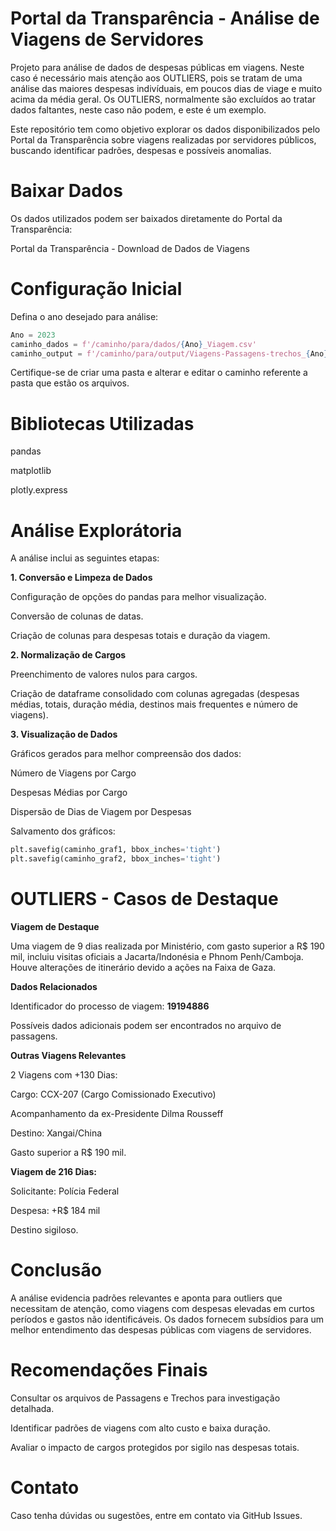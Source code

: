 <h1>Portal da Transparência - Análise de Viagens de Servidores</h1>

Projeto para análise de dados de despesas públicas em viagens.
Neste caso é necessário mais atenção aos OUTLIERS, pois se tratam de uma análise das maiores despesas indivíduais, em poucos dias de viage e muito acima da média geral.
Os OUTLIERS, normalmente são excluídos ao tratar dados faltantes, neste caso não podem, e este é um exemplo.

Este repositório tem como objetivo explorar os dados disponibilizados pelo Portal da Transparência sobre viagens realizadas por servidores públicos, buscando identificar padrões, despesas e possíveis anomalias.

<h1>Baixar Dados</h1>

Os dados utilizados podem ser baixados diretamente do Portal da Transparência:

Portal da Transparência - Download de Dados de Viagens

<h1>Configuração Inicial</h1>

Defina o ano desejado para análise:

```python
Ano = 2023
caminho_dados = f'/caminho/para/dados/{Ano}_Viagem.csv'
caminho_output = f'/caminho/para/output/Viagens-Passagens-trechos_{Ano}.xlsx'
```

Certifique-se de criar uma pasta e alterar e editar o caminho referente a pasta que estão os arquivos.

<h1>Bibliotecas Utilizadas</h1>

pandas

matplotlib

plotly.express



<h1>Análise Explorátoria</h1>

A análise inclui as seguintes etapas:

**1. Conversão e Limpeza de Dados**

Configuração de opções do pandas para melhor visualização.

Conversão de colunas de datas.

Criação de colunas para despesas totais e duração da viagem.

**2. Normalização de Cargos**

Preenchimento de valores nulos para cargos.

Criação de dataframe consolidado com colunas agregadas (despesas médias, totais, duração média, destinos mais frequentes e número de viagens).

**3. Visualização de Dados**

Gráficos gerados para melhor compreensão dos dados:

Número de Viagens por Cargo

Despesas Médias por Cargo

Dispersão de Dias de Viagem por Despesas

Salvamento dos gráficos:

```python
plt.savefig(caminho_graf1, bbox_inches='tight')
plt.savefig(caminho_graf2, bbox_inches='tight')
```

<h1>OUTLIERS - Casos de Destaque</h1>

**Viagem de Destaque**

Uma viagem de 9 dias realizada por Ministério, com gasto superior a R$ 190 mil, incluiu visitas oficiais a Jacarta/Indonésia e Phnom Penh/Camboja. Houve alterações de itinerário devido a ações na Faixa de Gaza.

**Dados Relacionados**

Identificador do processo de viagem: **19194886**

Possíveis dados adicionais podem ser encontrados no arquivo de passagens.

**Outras Viagens Relevantes**

2 Viagens com +130 Dias:

Cargo: CCX-207 (Cargo Comissionado Executivo)

Acompanhamento da ex-Presidente Dilma Rousseff

Destino: Xangai/China

Gasto superior a R$ 190 mil.

**Viagem de 216 Dias:**

Solicitante: Polícia Federal

Despesa: +R$ 184 mil

Destino sigiloso.

<h1>Conclusão</h1>

A análise evidencia padrões relevantes e aponta para outliers que necessitam de atenção, como viagens com despesas elevadas em curtos períodos e gastos não identificáveis. Os dados fornecem subsídios para um melhor entendimento das despesas públicas com viagens de servidores.

<h1>Recomendações Finais</h1>

Consultar os arquivos de Passagens e Trechos para investigação detalhada.

Identificar padrões de viagens com alto custo e baixa duração.

Avaliar o impacto de cargos protegidos por sigilo nas despesas totais.

<h1>Contato</h1>

Caso tenha dúvidas ou sugestões, entre em contato via GitHub Issues.
